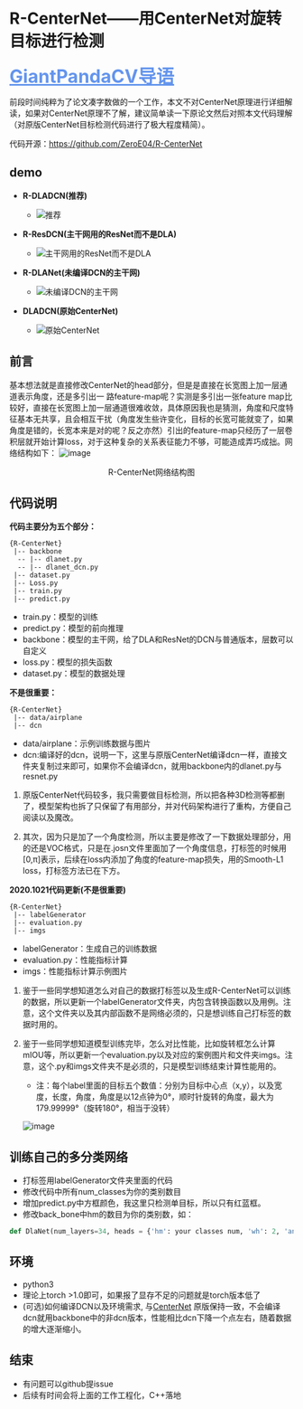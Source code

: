 

# R-CenterNet——用CenterNet对旋转目标进行检测

<font color=#6495ED size=6><u>**GiantPandaCV导语**</u></font>

前段时间纯粹为了论文凑字数做的一个工作，本文不对CenterNet原理进行详细解读，如果对CenterNet原理不了解，建议简单读一下原论文然后对照本文代码理解（对原版CenterNet目标检测代码进行了极大程度精简）。

代码开源：https://github.com/ZeroE04/R-CenterNet

## demo
* **R-DLADCN(推荐)**
    * ![推荐](https://img-blog.csdnimg.cn/20201127231747944.jpg?x-oss-process=image/watermark,type_ZmFuZ3poZW5naGVpdGk,shadow_10,text_aHR0cHM6Ly9ibG9nLmNzZG4ubmV0L01hcnVfTGlt,size_16,color_FFFFFF,t_70#pic_center)

* **R-ResDCN(主干网用的ResNet而不是DLA)**
    * ![主干网用的ResNet而不是DLA](https://img-blog.csdnimg.cn/20201127232026598.jpg?x-oss-process=image/watermark,type_ZmFuZ3poZW5naGVpdGk,shadow_10,text_aHR0cHM6Ly9ibG9nLmNzZG4ubmV0L01hcnVfTGlt,size_16,color_FFFFFF,t_70#pic_center)

* **R-DLANet(未编译DCN的主干网)**
    * ![未编译DCN的主干网](https://img-blog.csdnimg.cn/20201127232130292.jpg?x-oss-process=image/watermark,type_ZmFuZ3poZW5naGVpdGk,shadow_10,text_aHR0cHM6Ly9ibG9nLmNzZG4ubmV0L01hcnVfTGlt,size_16,color_FFFFFF,t_70#pic_center)

* **DLADCN(原始CenterNet)**
    * ![原始CenterNet](https://img-blog.csdnimg.cn/20201127232247887.jpg?x-oss-process=image/watermark,type_ZmFuZ3poZW5naGVpdGk,shadow_10,text_aHR0cHM6Ly9ibG9nLmNzZG4ubmV0L01hcnVfTGlt,size_16,color_FFFFFF,t_70#pic_center)



## 前言

   基本想法就是直接修改CenterNet的head部分，但是是直接在长宽图上加一层通道表示角度，还是多引出一 路feature-map呢？实测是多引出一张feature map比较好，直接在长宽图上加一层通道很难收敛，具体原因我也是猜测，角度和尺度特征基本无共享，且会相互干扰（角度发生些许变化，目标的长宽可能就变了，如果角度是错的，长宽本来是对的呢？反之亦然）引出的feature-map只经历了一层卷积层就开始计算loss，对于这种复杂的关系表征能力不够，可能造成弄巧成拙。网络结构如下：
![image](https://img-blog.csdnimg.cn/img_convert/e4647fab85d5970c7cba99da3313aa54.png)
<center>R-CenterNet网络结构图</center>


## 代码说明
**代码主要分为五个部分：**
 ~~~
{R-CenterNet}
  |-- backbone
   -- |-- dlanet.py
   -- |-- dlanet_dcn.py
  |-- dataset.py
  |-- Loss.py
  |-- train.py
  |-- predict.py
 ~~~

- train.py：模型的训练
- predict.py：模型的前向推理
- backbone：模型的主干网，给了DLA和ResNet的DCN与普通版本，层数可以自定义
- loss.py：模型的损失函数
- dataset.py：模型的数据处理

**不是很重要：**
 ~~~
{R-CenterNet}
  |-- data/airplane
  |-- dcn
 ~~~
- data/airplane：示例训练数据与图片
- dcn:编译好的dcn，说明一下，这里与原版CenterNet编译dcn一样，直接文件夹复制过来即可，如果你不会编译dcn，就用backbone内的dlanet.py与resnet.py

1. 原版CenterNet代码较多，我只需要做目标检测，所以把各种3D检测等都删了，模型架构也拆了只保留了有用部分，并对代码架构进行了重构，方便自己阅读以及魔改。

2. 其次，因为只是加了一个角度检测，所以主要是修改了一下数据处理部分，用的还是VOC格式，只是在.josn文件里面加了一个角度信息，打标签的时候用[0,π]表示，后续在loss内添加了角度的feature-map损失，用的Smooth-L1 loss，打标签方法已在下方。


**2020.1021代码更新(不是很重要)**
 ~~~
{R-CenterNet}
  |-- labelGenerator
  |-- evaluation.py
  |-- imgs
 ~~~
- labelGenerator：生成自己的训练数据
- evaluation.py：性能指标计算
- imgs：性能指标计算示例图片

1. 鉴于一些同学想知道怎么对自己的数据打标签以及生成R-CenterNet可以训练的数据，所以更新一个labelGenerator文件夹，内包含转换函数以及用例。注意，这个文件夹以及其内部函数不是网络必须的，只是想训练自己打标签的数据时用的。

2. 鉴于一些同学想知道模型训练完毕，怎么对比性能，比如旋转框怎么计算mIOU等，所以更新一个evaluation.py以及对应的案例图片和文件夹imgs。注意，这个.py和imgs文件夹不是必须的，只是模型训练结束计算性能用的。
	- 注：每个label里面的目标五个数值：分别为目标中心点（x,y），以及宽度，长度，角度，角度是以12点钟为0°，顺时针旋转的角度，最大为179.99999°（旋转180°，相当于没转）

	![image](https://img-blog.csdnimg.cn/img_convert/6e013eba1e940c9c412e0ce404f9440e.png)

## 训练自己的多分类网络
- 打标签用labelGenerator文件夹里面的代码
- 修改代码中所有num_classes为你的类别数目
- 增加predict.py中方框颜色，我这里只检测单目标，所以只有红蓝框。
- 修改back_bone中hm的数目为你的类别数，如：

```python
def DlaNet(num_layers=34, heads = {'hm': your classes num, 'wh': 2, 'ang':1, 'reg': 2}, head_conv=256, plot=False)
```

## 环境
 * python3
 * 理论上torch >1.0即可，如果报了显存不足的问题就是torch版本低了
 * (可选)如何编译DCN以及环境需求, 与[CenterNet](https://github.com/xingyizhou/centernet) 原版保持一致，不会编译dcn就用backbone中的非dcn版本，性能相比dcn下降一个点左右，随着数据的增大逐渐缩小。

## 结束
- 有问题可以github提issue
- 后续有时间会将上面的工作工程化，C++落地


